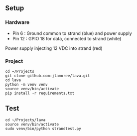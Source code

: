## Setup

### Hardware

* Pin 6 : Ground common to strand (blue) and power supply
* Pin 12 : GPIO 18 for data, connected to strand (white)

Power supply injecting 12 VDC into strand (red) 


### Project
```
cd ~/Projects
git clone github.com:jlamoree/lava.git
cd lava
python -m venv venv
source venv/bin/activate
pip install -r requirements.txt
```


## Test

```
cd ~/Projects/lava
source venv/bin/activate
sudo venv/bin/python strandtest.py
```
